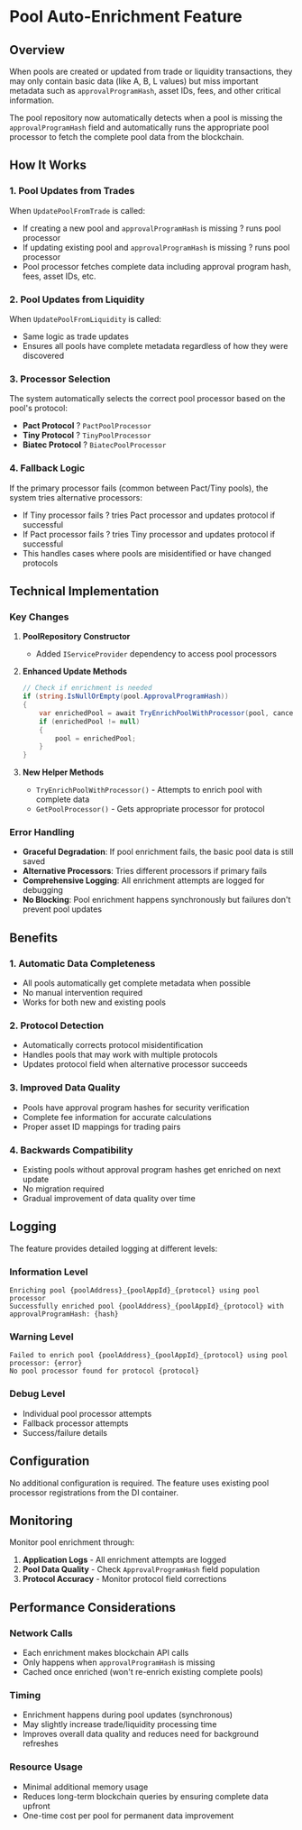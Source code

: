 # Pool Auto-Enrichment Feature

## Overview

When pools are created or updated from trade or liquidity transactions, they may only contain basic data (like A, B, L values) but miss important metadata such as `approvalProgramHash`, asset IDs, fees, and other critical information. 

The pool repository now automatically detects when a pool is missing the `approvalProgramHash` field and automatically runs the appropriate pool processor to fetch the complete pool data from the blockchain.

## How It Works

### 1. Pool Updates from Trades
When `UpdatePoolFromTrade` is called:
- If creating a new pool and `approvalProgramHash` is missing ? runs pool processor
- If updating existing pool and `approvalProgramHash` is missing ? runs pool processor
- Pool processor fetches complete data including approval program hash, fees, asset IDs, etc.

### 2. Pool Updates from Liquidity
When `UpdatePoolFromLiquidity` is called:
- Same logic as trade updates
- Ensures all pools have complete metadata regardless of how they were discovered

### 3. Processor Selection
The system automatically selects the correct pool processor based on the pool's protocol:
- **Pact Protocol** ? `PactPoolProcessor`
- **Tiny Protocol** ? `TinyPoolProcessor` 
- **Biatec Protocol** ? `BiatecPoolProcessor`

### 4. Fallback Logic
If the primary processor fails (common between Pact/Tiny pools), the system tries alternative processors:
- If Tiny processor fails ? tries Pact processor and updates protocol if successful
- If Pact processor fails ? tries Tiny processor and updates protocol if successful
- This handles cases where pools are misidentified or have changed protocols

## Technical Implementation

### Key Changes

1. **PoolRepository Constructor**
   - Added `IServiceProvider` dependency to access pool processors

2. **Enhanced Update Methods**
   ```csharp
   // Check if enrichment is needed
   if (string.IsNullOrEmpty(pool.ApprovalProgramHash))
   {
       var enrichedPool = await TryEnrichPoolWithProcessor(pool, cancellationToken);
       if (enrichedPool != null)
       {
           pool = enrichedPool;
       }
   }
   ```

3. **New Helper Methods**
   - `TryEnrichPoolWithProcessor()` - Attempts to enrich pool with complete data
   - `GetPoolProcessor()` - Gets appropriate processor for protocol

### Error Handling

- **Graceful Degradation**: If pool enrichment fails, the basic pool data is still saved
- **Alternative Processors**: Tries different processors if primary fails
- **Comprehensive Logging**: All enrichment attempts are logged for debugging
- **No Blocking**: Pool enrichment happens synchronously but failures don't prevent pool updates

## Benefits

### 1. **Automatic Data Completeness**
- All pools automatically get complete metadata when possible
- No manual intervention required
- Works for both new and existing pools

### 2. **Protocol Detection**
- Automatically corrects protocol misidentification
- Handles pools that may work with multiple protocols
- Updates protocol field when alternative processor succeeds

### 3. **Improved Data Quality**
- Pools have approval program hashes for security verification
- Complete fee information for accurate calculations
- Proper asset ID mappings for trading pairs

### 4. **Backwards Compatibility**
- Existing pools without approval program hashes get enriched on next update
- No migration required
- Gradual improvement of data quality over time

## Logging

The feature provides detailed logging at different levels:

### Information Level
```
Enriching pool {poolAddress}_{poolAppId}_{protocol} using pool processor
Successfully enriched pool {poolAddress}_{poolAppId}_{protocol} with approvalProgramHash: {hash}
```

### Warning Level
```
Failed to enrich pool {poolAddress}_{poolAppId}_{protocol} using pool processor: {error}
No pool processor found for protocol {protocol}
```

### Debug Level
- Individual pool processor attempts
- Fallback processor attempts
- Success/failure details

## Configuration

No additional configuration is required. The feature uses existing pool processor registrations from the DI container.

## Monitoring

Monitor pool enrichment through:
1. **Application Logs** - All enrichment attempts are logged
2. **Pool Data Quality** - Check `ApprovalProgramHash` field population
3. **Protocol Accuracy** - Monitor protocol field corrections

## Performance Considerations

### Network Calls
- Each enrichment makes blockchain API calls
- Only happens when `approvalProgramHash` is missing
- Cached once enriched (won't re-enrich existing complete pools)

### Timing
- Enrichment happens during pool updates (synchronous)
- May slightly increase trade/liquidity processing time
- Improves overall data quality and reduces need for background refreshes

### Resource Usage
- Minimal additional memory usage
- Reduces long-term blockchain queries by ensuring complete data upfront
- One-time cost per pool for permanent data improvement